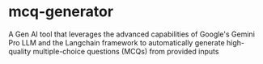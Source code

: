 # mcq-generator

A Gen AI tool that leverages the advanced capabilities of Google's Gemini Pro LLM and the Langchain framework to automatically generate high-quality multiple-choice questions (MCQs) from provided inputs
